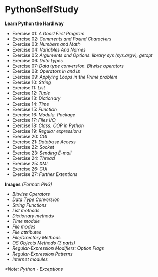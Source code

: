 # PythonSelfStudy
**Learn Python the Hard way**
+ Exercise 01: _A Good First Program_
+ Exercise 02: _Comments and Pound Characters_
+ Exercise 03: _Numbers and Math_
+ Exercise 04: _Variables And Names_
+ Exercise 05: _Arguments and Options. library sys (sys.argv), getopt_
+ Exercise 06: _Data types_
+ Exercise 07: _Data type conversion. Bitwise operators_
+ Exercise 08: _Operators in and is_
+ Exercise 09: _Applying Loops in the Prime problem_
+ Exercise 10: _String_
+ Exercise 11: _List_
+ Exercise 12: _Tuple_
+ Exercise 13: _Dictionary_
+ Exercise 14: _Time_
+ Exercise 15: _Function_
+ Exercise 16: _Module. Package_
+ Exercise 17: _Files I/O_
+ Exercise 18: _Class. OOP in Python_
+ Exercise 19: _Regular expressions_
+ Exercise 20: _CGI_
+ Exercise 21: _Database Access_
+ Exercise 22: _Socket_
+ Exercise 23: _Sending E-mail_
+ Exercise 24: _Thread_
+ Exercise 25: _XML_
+ Exercise 26: _GUI_
+ Exercise 27: _Further Extentions_

**Images** _(Format: PNG)_
+ _Bitwise Operators_
+ _Data Type Conversion_
+ _String Functions_
+ _List methods_
+ _Dictionary methods_
+ _Time module_
+ _File modes_
+ _File attributes_
+ _File/Directory Methods_
+ _OS Objects Methods (3 parts)_
+ _Regular-Expression Modifiers: Option Flags_
+ _Regular-Expression Patterns_
+ _Internet modules_

_*Note: Python - Exceptions_